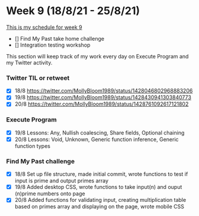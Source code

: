 # Week 9 (18/8/21 - 25/8/21)

[This is my schedule for week 9](https://learn.foundersandcoders.com/course/syllabus/pre-app-10/schedule/)

- [] Find My Past take home challenge
- [] Integration testing workshop

This section will keep track of my work every day on Execute Program and my Twitter activity.

### Twitter TIL or retweet

- [x] 18/8 https://twitter.com/MollyBloom1989/status/1428046802968883206
- [x] 19/8 https://twitter.com/MollyBloom1989/status/1428430941303840773
- [x] 20/8 https://twitter.com/MollyBloom1989/status/1428761092617121802

### Execute Program

- [x] 19/8 Lessons: Any, Nullish coalescing, Share fields, Optional chaining
- [x] 20/8 Lessons: Void, Unknown, Generic function inference, Generic function types

### Find My Past challenge

- [x] 18/8 Set up file structure, made initial commit, wrote functions to test if input is prime and output primes array
- [x] 19/8 Added desktop CSS, wrote functions to take input(n) and ouput (n)prime numbers onto page
- [x] 20/8 Added functions for validating input, creating multiplication table based on primes array and displaying on the page, wrote mobile CSS
